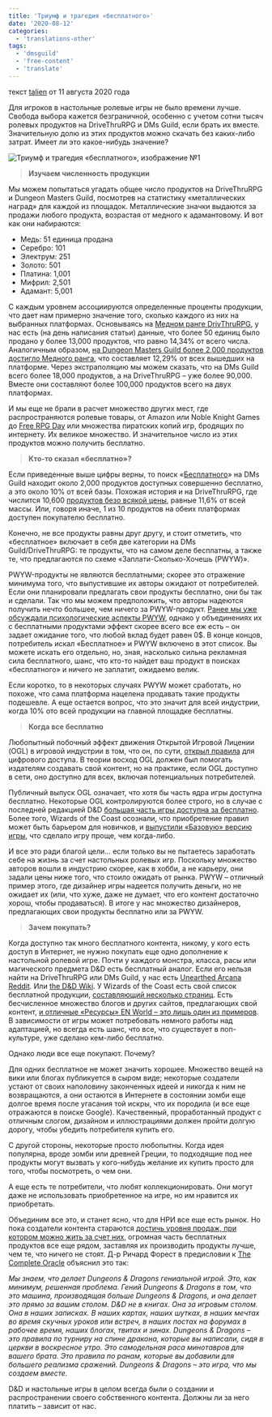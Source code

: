 ```yaml
---
title: 'Триумф и трагедия «бесплатного»'
date: '2020-08-12'
categories:
  - 'translations-other'
tags:
  - 'dmsguild'
  - 'free-content'
  - 'translate'
---
```


текст [talien](https://vk.com/away.php?to=https%3A%2F%2Fwww.enworld.org%2Fewr-porta%2Fauthors%2Ftalien.3285%2F&cc_key=) от 11 августа 2020 года

Для игроков в настольные ролевые игры не было времени лучше. Свобода выбора кажется безграничной, особенно с учетом сотни тысяч ролевых продуктов на DriveThruRPG и DMs Guild, если брать их вместе. Значительную долю из этих продуктов можно скачать без каких-либо затрат. Имеет ли это какое-нибудь значение?

![Триумф и трагедия «бесплатного», изображение №1](https://sun9-69.userapi.com/c206716/v206716012/181df3/ClyRHWdg1Qo.jpg)

> **Изучаем численность продукции**

Мы можем попытаться угадать общее число продуктов на DriveThruRPG и Dungeon Masters Guild, посмотрев на статистику «металлических наград» для каждой из площадок. Металлические значки выдаются за продажи любого продукта, возрастая от медного к адамантовому. И вот как они набираются:

- Медь: 51 единица продана
- Серебро: 101
- Электрум: 251
- Золото: 501
- Платина: 1,001
- Мифрил: 2,501
- Адамант: 5,001

С каждым уровнем ассоциируются определенные проценты продукции, что дает нам примерно значение того, сколько каждого из них на выбранных платформах. Основываясь на [Медном ранге DrivThruRPG](https://vk.com/away.php?to=https%3A%2F%2Fwww.drivethrurpg.com%2Fmetal.php&cc_key=), у нас есть (на день написания статьи) данные, что более 50 единиц было продано у более 13,000 продуктов, что равно 14,34% от всего числа. Аналогичным образом, [на Dungeon Masters Guild более 2,000 продуктов достигло Медного ранга](https://vk.com/away.php?to=https%3A%2F%2Fwww.dmsguild.com%2Fmetal.php&cc_key=), что составляет 12,29% от всех вышедших на платформе. Через экстраполяцию мы можем сказать, что на DMs Guild всего более 18,000 продуктов, а на DriveThruRPG – уже более 90,000. Вместе они составляют более 100,000 продуктов всего на двух платформах.

И мы еще не брали в расчет множество других мест, где распространяются ролевые товары, от Amazon или Noble Knight Games до [Free RPG Day](https://vk.com/away.php?to=https%3A%2F%2Fwww.freerpgday.com%2F&cc_key=) или множества пиратских копий игр, бродящих по интернету. Их великое множество. И значительное число из этих продуктов можно получить бесплатно.

> **Кто-то сказал «бесплатно»?**

Если приведенные выше цифры верны, то поиск «[Бесплатного](https://vk.com/away.php?to=https%3A%2F%2Fwww.dmsguild.com%2Fbrowse.php%3Fpto%3D0%26pfrom%3D0&cc_key=)» на DMs Guild находит около 2,000 продуктов доступных совершенно бесплатно, а это около 10% от всей базы. Похожая история и на DriveThruRPG, где числится 10,600 [продуктов безо всякой цены](https://vk.com/away.php?to=https%3A%2F%2Fwww.drivethrurpg.com%2Fbrowse.php%3Fpto%3D0%26pfrom%3D0&cc_key=), равные 11,6% от всей массы. Или, говоря иначе, 1 из 10 продуктов на обеих платформах доступен покупателю бесплатно.

Конечно, не все продукты равны друг другу, и стоит отметить, что «бесплатное» включает в себя две категории на DMs Guild/DriveThruRPG: те продукты, что на самом деле бесплатны, а также те, что предлагаются по схеме «Заплати-Сколько-Хочешь (PWYW)».

PWYW-продукты не являются бесплатными; скорее это отражение минимума того, что выпустившие их авторы ожидают от потребителей. Если они планировали предлагать свои продукты бесплатно, они бы так и сделали. Так что мы можем предположить, что авторы надеются получить нечто большее, чем ничего за PWYW-продукт. [Ранее мы уже обсуждали психологические аспекты PWYW](https://vk.com/away.php?to=https%3A%2F%2Fwww.enworld.org%2Fthreads%2Fpay-what-you-want-but-please-pay-something.668493%2F&cc_key=), однако у объединениях их с бесплатными продуктами эффект скорее всего все еж есть – он задает ожидание того, что любой вклад будет равен 0$. В конце концов, потребитель искал «Бесплатное» и PWYW включено в этот список. Вы можете искать его отдельно, но, зная, насколько сильна рекламная сила бесплатного, шанс, что кто-то найдет ваш продукт в поисках «бесплатного» и ничего не заплатит, ожидаемо велик.

Если коротко, то в некоторых случаях PWYW может сработать, но похоже, что сама платформа нацелена продавать такие продукты подешевле. А еще остается вопрос, что это значит для всей индустрии, когда 10% ото всей продукции на главной площадке бесплатны.

> **Когда все бесплатно**

Любопытный побочный эффект движения Открытой Игровой Лицении (OGL) в игровой индустрии в том, что он, по сути, [открыл правила](https://vk.com/away.php?to=http%3A%2F%2Fwww.opengamingfoundation.org%2F&cc_key=) для цифрового доступа. В теории восход OGL должен был помогать издателям создавать свой контент, но на практике, если OGL доступно в сети, оно доступно для всех, включая потенциальных потребителей.

Публичный выпуск OGL означает, что хотя бы часть ядра игры доступна бесплатно. Некоторые OGL контролируются более строго, но в случае с последней редакцией D&D [большая часть игры доступна за бесплатно](https://vk.com/away.php?to=https%3A%2F%2Fdnd.wizards.com%2Farticles%2Ffeatures%2Fsystems-reference-document-srd&cc_key=). Более того, Wizards of the Coast осознали, что приобретение правил может быть барьером для новичков, и [выпустили «Базовую» версию игры](https://vk.com/away.php?to=https%3A%2F%2Fdnd.wizards.com%2Fproducts%2Ftabletop%2Fplayers-basic-rules&cc_key=), что сделало игру проще, чем когда-либо.

И все это ради благой цели… если только вы не пытаетесь заработать себе на жизнь за счет настольных ролевых игр. Поскольку множество авторов вошли в индустрию скорее, как в хобби, а не карьеру, они задали цены ниже того, что стоило ожидать от рынка. PWYW – отличный пример этого, где дизайнер игры надеется получить деньги, но не ожидает их (или, что хуже, даже не думает, что его контент достаточно хорош, чтобы продаваться). В итоге у нас множество дизайнеров, предлагающих свои продукты бесплатно или за PWYW.

> **Зачем покупать?**

Когда доступно так много бесплатного контента, никому, у кого есть доступ в Интернет, не нужно покупать еще одно дополнение к настольной ролевой игре. Почти у каждого монстра, класса, расы или магического предмета D&D есть бесплатный аналог. Если его нельзя найти на DriveThruRPG или DMs Guild, у нас есть [Unearthed Arcana Reddit](https://vk.com/away.php?to=https%3A%2F%2Fwww.reddit.com%2Fr%2FUnearthedArcana%2F&cc_key=). Или [the D&D Wiki](https://vk.com/away.php?to=https%3A%2F%2Fwww.dandwiki.com%2Fwiki%2F5e_Homebrew&cc_key=). У Wizards of the Coast есть свой список бесплатной продукции, [составляющий несколько страниц](https://vk.com/away.php?to=https%3A%2F%2Fdnd.wizards.com%2Fremote%2Farchive&cc_key=). Есть бесчисленное множество блогов и других сайтов, предлагающих свой контент, [и отличные «Ресурсы» EN World – это лишь один из примеров](https://vk.com/away.php?to=https%3A%2F%2Fwww.enworld.org%2Fresources%2F&cc_key=). В зависимости от игры может потребовать немного работы над адаптацией, но всегда есть шанс, что все, что существует в поп-культуре, уже сделано кем-либо бесплатно.

Однако люди все еще покупают. Почему?

Для одних бесплатное не может значить хорошее. Множество вещей на вики или блогах публикуется в сыром виде; некоторые создатели устают от своих наполовину законченных идеей и никогда к ним не возвращаются, а они остаются в Интернете в состоянии зомби еще долгое время после угасания той искры, что их породила (и все еще отражаются в поиске Google). Качественный, проработанный продукт с отличным слогом, дизайном и иллюстрациями должен пройти долгую дорогу, чтобы убедить потребителя купить его.

С другой стороны, некоторые просто любопытны. Когда идея популярна, вроде зомби или древней Греции, то подходящие под нее продукты могут вызвать у кого-нибудь желание их купить просто для того, чтобы посмотреть, о чем они.

А еще есть те потребители, что любят коллекционировать. Они могут даже не использовать приобретенное на игре, но им нравится их приобретать.

Объединим все это, и станет ясно, что для НРИ все еще есть рынок. Но пока создатели контента стараются [достичь уровня продаж, при котором можно жить за счет них](https://vk.com/away.php?to=https%3A%2F%2Fwww.enworld.org%2Fthreads%2Fmaking-it-in-the-rpg-industry.673231%2F&cc_key=), огромная часть бесплатных продуктов все еще рядом, заставляя их производить продукты лучше, чем те, что ничего не стоят. Д-р Ричард Форест в предисловии к [The Complete Oracle](https://vk.com/away.php?to=https%3A%2F%2Fwww.kickstarter.com%2Fprojects%2Ftimh%2Fthe-complete-the-oracleadandd-fanzine-reprint-1982&cc_key=) объяснил это так:

_Мы знаем, что делает Dungeons & Dragons гениальной игрой. Это, как минимум, решенная проблема. Гений Dungeons & Dragons в том, что это машина, производящая больше Dungeons & Dragons, и она делает это прямо за вашим столом. D&D не в книгах. Она за игровым столом. Она в наших записках. В наших картах, наших шутках, в наших мечтах во время скучных уроков или встреч, в наших постах на форумах в рабочее время, наших блогах, твитах и зинах. Dungeons & Dragons – это правила по турниру на спине дракона, которые вы написали, сидя в церкви в воскресное утро. Это самодельная раса минотавров для вашего брата. Это правила по ранам, которые вы добавили для большего реализма сражений. Dungeons & Dragons – это игра, что мы создаем вместе._

D&D и настольные игры в целом всегда были о создании и распространении своего собственного контента. Должны ли за него платить – зависит от нас.
